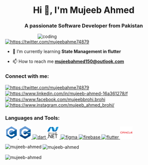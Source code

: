 <h1 align="center">Hi 👋, I'm Mujeeb Ahmed</h1>
<h3 align="center">A passionate Software Developer from Pakistan</h3>

<img align="right" alt="coding" width="400" src="https://media.tenor.com/2uyENRmiUt0AAAAC/coding.gif">


<p align="left"> <a href="https://twitter.com/https://twitter.com/mujeebahme74879" target="blank"><img src="https://img.shields.io/twitter/follow/https://twitter.com/mujeebahme74879?logo=twitter&style=for-the-badge" alt="https://twitter.com/mujeebahme74879" /></a> </p>

- 🌱 I’m currently learning **State Management in flutter**

- 📫 How to reach me **mujeebahmed150@outlook.com**

<h3 align="left">Connect with me:</h3>
<p align="left">
<a href="https://twitter.com/https://twitter.com/mujeebahme74879" target="blank"><img align="center" src="https://raw.githubusercontent.com/rahuldkjain/github-profile-readme-generator/master/src/images/icons/Social/twitter.svg" alt="https://twitter.com/mujeebahme74879" height="30" width="40" /></a>
<a href="https://linkedin.com/in/https://www.linkedin.com/in/mujeeb-ahmed-16a361278/f" target="blank"><img align="center" src="https://raw.githubusercontent.com/rahuldkjain/github-profile-readme-generator/master/src/images/icons/Social/linked-in-alt.svg" alt="https://www.linkedin.com/in/mujeeb-ahmed-16a361278/f" height="30" width="40" /></a>
<a href="https://fb.com/https://www.facebook.com/mujeebbrohi.brohi" target="blank"><img align="center" src="https://raw.githubusercontent.com/rahuldkjain/github-profile-readme-generator/master/src/images/icons/Social/facebook.svg" alt="https://www.facebook.com/mujeebbrohi.brohi" height="30" width="40" /></a>
<a href="https://instagram.com/https://www.instagram.com/mujeeb_ahmed_brohi/" target="blank"><img align="center" src="https://raw.githubusercontent.com/rahuldkjain/github-profile-readme-generator/master/src/images/icons/Social/instagram.svg" alt="https://www.instagram.com/mujeeb_ahmed_brohi/" height="30" width="40" /></a>
</p>

<h3 align="left">Languages and Tools:</h3>
<p align="left"> <a href="https://www.cprogramming.com/" target="_blank" rel="noreferrer"> <img src="https://raw.githubusercontent.com/devicons/devicon/master/icons/c/c-original.svg" alt="c" width="40" height="40"/> </a> <a href="https://www.w3schools.com/cpp/" target="_blank" rel="noreferrer"> <img src="https://raw.githubusercontent.com/devicons/devicon/master/icons/cplusplus/cplusplus-original.svg" alt="cplusplus" width="40" height="40"/> </a> <a href="https://dart.dev" target="_blank" rel="noreferrer"> <img src="https://www.vectorlogo.zone/logos/dartlang/dartlang-icon.svg" alt="dart" width="40" height="40"/> </a> <a href="https://dotnet.microsoft.com/" target="_blank" rel="noreferrer"> <img src="https://raw.githubusercontent.com/devicons/devicon/master/icons/dot-net/dot-net-original-wordmark.svg" alt="dotnet" width="40" height="40"/> </a> <a href="https://www.figma.com/" target="_blank" rel="noreferrer"> <img src="https://www.vectorlogo.zone/logos/figma/figma-icon.svg" alt="figma" width="40" height="40"/> </a> <a href="https://firebase.google.com/" target="_blank" rel="noreferrer"> <img src="https://www.vectorlogo.zone/logos/firebase/firebase-icon.svg" alt="firebase" width="40" height="40"/> </a> <a href="https://flutter.dev" target="_blank" rel="noreferrer"> <img src="https://www.vectorlogo.zone/logos/flutterio/flutterio-icon.svg" alt="flutter" width="40" height="40"/> </a> <a href="https://www.oracle.com/" target="_blank" rel="noreferrer"> <img src="https://raw.githubusercontent.com/devicons/devicon/master/icons/oracle/oracle-original.svg" alt="oracle" width="40" height="40"/> </a> </p>

<p><img align="left" src="https://github-readme-stats.vercel.app/api/top-langs?username=mujeeb-ahmed&show_icons=true&locale=en&layout=compact" alt="mujeeb-ahmed" /></p>

<p>&nbsp;<img align="center" src="https://github-readme-stats.vercel.app/api?username=mujeeb-ahmed&show_icons=true&locale=en" alt="mujeeb-ahmed" /></p>

<p><img align="center" src="https://github-readme-streak-stats.herokuapp.com/?user=mujeeb-ahmed&" alt="mujeeb-ahmed" /></p>
